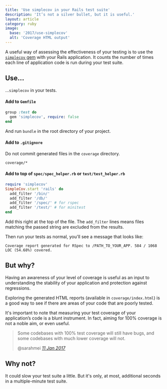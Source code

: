 ```yaml
---
title: 'Use simplecov in your Rails test suite'
description: 'It’s not a silver bullet, but it is useful.'
layout: article
category: ruby
image:
  base: '2017/use-simplecov'
  alt: 'Coverage HTML output'
---
```


A useful way of assessing the effectiveness of your testing is to use the [`simplecov` gem](https://github.com/colszowka/simplecov) with your Rails application. It counts the number of times each line of application code is run during your test suite.

## Use…

…`simplecov` in your tests.

#### Add to `Gemfile`

```ruby
group :test do
  gem 'simplecov', require: false
end
```

And run `bundle` in the root directory of your project.

#### Add to `.gitignore`

Do not commit generated files in the `coverage` directory.

```
coverage/*
```

#### Add to top of `spec/spec_helper.rb` or `test/test_helper.rb`

```ruby
require 'simplecov'
SimpleCov.start 'rails' do
  add_filter '/bin/'
  add_filter '/db/'
  add_filter '/spec/' # for rspec
  add_filter '/test/' # for minitest
end
```
Add this right at the top of the file. The `add_filter` lines means files matching the passed string are excluded from the results.

Then run your tests as normal, you'll see a message that looks like:

```
Coverage report generated for RSpec to /PATH_TO_YOUR_APP. 584 / 1068 LOC (54.68%) covered.
```


## But why?

Having an awareness of your level of coverage is useful as an input to understanding the stability of your application and protection against regressions.

Exploring the generated HTML reports (available in `coverage/index.html`) is a good way to see if there are areas of your code that are poorly tested.

It's important to note that measuring your test coverage of your application’s code is a blunt instrument. In fact, aiming for 100% coverage is not a noble aim, or even useful.

<blockquote class="blockquote">
  <p class="mb-0">Some codebases with 100% test coverage will still have bugs, and some codebases with much lower coverage will not.</p>
  <footer class="blockquote-footer">@sarahmei <cite title="Source Title"><a href="https://twitter.com/sarahmei/status/819270166576058369">11 Jan 2017</a></cite></footer>
</blockquote>


## Why not?

It could slow your test suite a little. But it's only, at most, additional seconds in a multiple-minute test suite.
